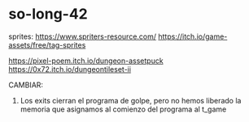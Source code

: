 # so-long-42

sprites: https://www.spriters-resource.com/               https://itch.io/game-assets/free/tag-sprites

https://pixel-poem.itch.io/dungeon-assetpuck
https://0x72.itch.io/dungeontileset-ii

CAMBIAR:
1. Los exits cierran el programa de golpe, pero no hemos liberado la memoria que asignamos al comienzo del programa al t_game
